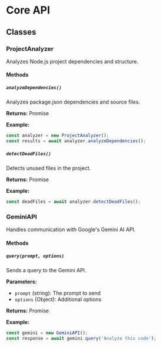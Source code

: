 # Core API

## Classes

### ProjectAnalyzer

Analyzes Node.js project dependencies and structure.

#### Methods

##### `analyzeDependencies()`

Analyzes package.json dependencies and source files.

**Returns:** Promise<Object>

**Example:**
```javascript
const analyzer = new ProjectAnalyzer();
const results = await analyzer.analyzeDependencies();
```

##### `detectDeadFiles()`

Detects unused files in the project.

**Returns:** Promise<Array>

**Example:**
```javascript
const deadFiles = await analyzer.detectDeadFiles();
```

### GeminiAPI

Handles communication with Google's Gemini AI API.

#### Methods

##### `query(prompt, options)`

Sends a query to the Gemini API.

**Parameters:**
- `prompt` (string): The prompt to send
- `options` (Object): Additional options

**Returns:** Promise<Object>

**Example:**
```javascript
const gemini = new GeminiAPI();
const response = await gemini.query('Analyze this code');
```
